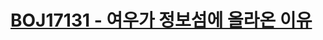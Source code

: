 # [BOJ17131 - 여우가 정보섬에 올라온 이유](https://www.acmicpc.net/problem/17131)
<!--tags: ds, segtree, sweeping-->
